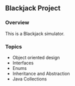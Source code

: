 ## Blackjack Project

### Overview
This is a Blackjack simulator.

### Topics
* Object oriented design
* Interfaces
* Enums
* Inheritance and Abstraction
* Java Collections
